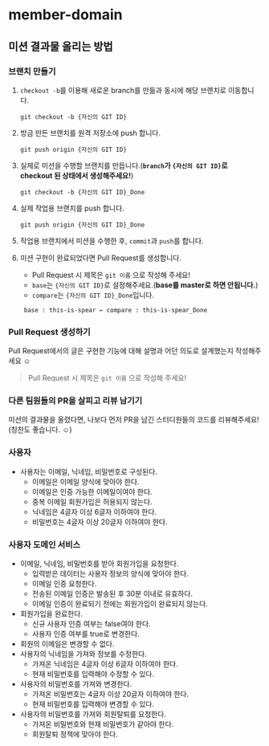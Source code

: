 # member-domain

## 미션 결과물 올리는 방법

### 브랜치 만들기

1. `checkout -b`를 이용해 새로운 branch를 만듦과 동시에 해당 브랜치로 이동합니다.
    ```shell
    git checkout -b {자신의 GIT ID}
    ```
2. 방금 만든 브랜치를 원격 저장소에 push 합니다.
    ```shell
    git push origin {자신의 GIT ID}
    ```
3. 실제로 미션을 수행할 브랜치를 만듭니다.(**`branch`가 `{자신의 GIT ID}`로 checkout 된 상태에서 생성해주세요!**)
    ```shell
    git checkout -b {자신의 GIT ID}_Done
    ```
4. 실제 작업용 브랜치를 push 합니다.
    ```shell
    git push origin {자신의 GIT ID}_Done
    ```
5. 작업용 브랜치에서 미션을 수행한 후, `commit`과 `push`를 합니다.
6. 미션 구현이 완료되었다면 Pull Request를 생성합니다.
    - Pull Request 시 제목은 `git 이름` 으로 작성해 주세요!
    - `base`는 `{자신의 GIT ID}`로 설정해주세요.(**base를 master로 하면 안됩니다.**)
    - `compare`는 `{자신의 GIT ID}_Done`입니다.

   ```
    base : this-is-spear ← compare : this-is-spear_Done
   ```

### Pull Request 생성하기
Pull Request에서의 글은 구현한 기능에 대해 설명과 어던 의도로 설계했는지 작성해주세요 ☺

> Pull Request 시 제목은 `git 이름` 으로 작성해 주세요!

### 다른 팀원들의 PR을 살피고 리뷰 남기기

미션의 결과물을 올렸다면, 나보다 먼저 PR을 남긴 스터디원들의 코드를 리뷰해주세요!
(칭찬도 좋습니다. ☺️)

### 사용자

- 사용자는 이메일, 닉네임, 비밀번호로 구성된다.
    - 이메일은 이메일 양식에 맞아야 한다.
    - 이메일은 인증 가능한 이메일이여야 한다.
    - 중복 이메일 회원가입은 허용되지 않는다.
    - 닉네임은 4글자 이상 6글자 이하여야 한다.
    - 비밀번호는 4글자 이상 20글자 이하여야 한다.

### 사용자 도메인 서비스

- 이메일, 닉네임, 비밀번호를 받아 회원가입을 요청한다.
    - 입력받은 데이터는 사용자 정보의 양식에 맞아야 한다.
    - 이메일 인증 요청한다.
    - 전송된 이메일 인증은 발송된 후 30분 이내로 유효하다.
    - 이메일 인증이 완료되기 전에는 회원가입이 완료되지 않는다.
- 회원가입을 완료한다.
    - 신규 사용자 인증 여부는 false여야 한다.
    - 사용자 인증 여부를 true로 변경한다.
- 회원의 이메일은 변경할 수 없다.
- 사용자의 닉네임을 가져와 정보를 수정한다.
    - 가져온 닉네임은 4글자 이상 6글자 이하여야 한다.
    - 현재 비밀번호를 입력해야 수정할 수 있다.
- 사용자의 비밀번호를 가져와 변경한다.
    - 가져온 비밀번호는 4글자 이상 20글자 이하여야 한다.
    - 현재 비밀번호를 입력해야 변경할 수 있다.
- 사용자의 비밀번호를 가져와 회원탈퇴를 요청한다.
    - 가져온 비밀번호와 현재 비밀번호가 같아야 한다.
    - 회원탈퇴 정책에 맞아야 한다.